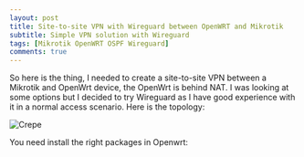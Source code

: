```yaml
---
layout: post
title: Site-to-site VPN with Wireguard between OpenWRT and Mikrotik
subtitle: Simple VPN solution with Wireguard
tags: [Mikrotik OpenWRT OSPF Wireguard]
comments: true
---
```

So here is the thing, I needed to create a site-to-site VPN between a Mikrotik and OpenWrt device, the OpenWrt is behind NAT. I was looking at some options but I decided to try Wireguard as I have good experience with it in a normal access scenario. Here is the topology:

![Crepe](https://beautifuljekyll.com/assets/img/crepe.jpg)

You need install the right packages in Openwrt:

